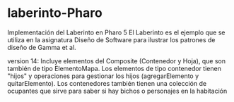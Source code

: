 # laberinto-Pharo
Implementación del Laberinto en Pharo 5
El Laberinto es el ejemplo que se utiliza en la asignatura Diseño de Software para ilustrar los patrones de diseño de Gamma et al.

version 14: Incluye elementos del Composite (Contenedor y Hoja), que son también de tipo ElementoMapa. Los elementos de tipo contenedor tienen "hijos" y operaciones para gestionar los hijos (agregarElemento y quitarElemento). Los contenedores también tienen una colección de ocupantes que sirve para saber si hay bichos o personajes en la habitación
